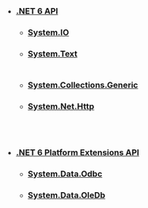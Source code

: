 
- ### [.NET 6 API](https://docs.microsoft.com/ja-jp/dotnet/api/?view=net-6.0)
  - ### [System.IO](https://docs.microsoft.com/ja-jp/dotnet/api/system.io?view=net-6.0)
  - ### [System.Text](https://docs.microsoft.com/ja-jp/dotnet/api/system.text?view=net-6.0)<br><br>
  - ### [System.Collections.Generic](https://learn.microsoft.com/ja-jp/dotnet/api/system.collections.generic?view=net-6.0)
  - ### [System.Net.Http](https://learn.microsoft.com/ja-jp/dotnet/api/system.net.http?view=net-6.0)

<br><br>
- ### [.NET 6 Platform Extensions API](https://docs.microsoft.com/ja-jp/dotnet/api/?view=dotnet-plat-ext-6.0)
  - ### [System.Data.Odbc](https://docs.microsoft.com/ja-jp/dotnet/api/system.data.odbc?view=dotnet-plat-ext-6.0)
  - ### [System.Data.OleDb](https://docs.microsoft.com/ja-jp/dotnet/api/system.data.oledb?view=dotnet-plat-ext-6.0)
